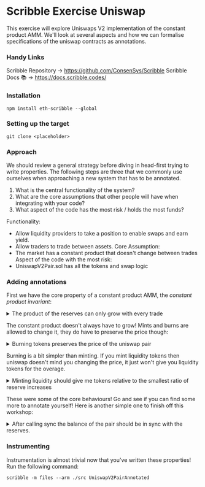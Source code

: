# Scribble Exercise Uniswap

This exercise will explore Uniswaps V2 implementation of the constant product AMM. We'll look at several aspects and how we can formalise specifications of the uniswap contracts as annotations.

### Handy Links
Scribble Repository -> https://github.com/ConsenSys/Scribble
Scribble Docs 📚 -> https://docs.scribble.codes/

### Installation
```
npm install eth-scribble --global
```

### Setting up the target

```
git clone <placeholder>
```


### Approach
We should review a general strategy before diving in head-first trying to write properties. The following steps are three that we commonly use ourselves when approaching a new system that has to be annotated.

1. What is the central functionality of the system? 
2. What are the core assumptions that other people will have when integrating with your code?
3. What aspect of the code has the most risk / holds the most funds?

Functionality:
* Allow liquidity providers to take a position to enable swaps and earn yield.
* Allow traders to trade between assets.
Core Assumption:
* The market has a constant product that doesn't change between trades
Aspect of the code with the most risk:
* UniswapV2Pair.sol has all the tokens and swap logic


### Adding annotations
First we have the core property of a constant product AMM, the *constant product invariant*:
<details>
<summary>The product of the reserves can only grow with every trade</summary>
<br>
<pre>
/// #if_succeeds old(reserve0 * reserve1) >= reserve0 * reserve1;
function swap(uint amount0Out, uint amount1Out, address to, bytes calldata data) external lock {
</pre>
</details>


The constant product doesn't always have to grow! Mints and burns are allowed to change it, they do have to preserve the price though:
<details>
<summary> Burning tokens preserves the price of the uniswap pair</summary>
<br>
<pre>
/// #if_succeeds old(reserve0) / old(reserve1) == reserve0 / reserve1;
function burn(address to) external lock returns (uint amount0, uint amount1) {
</pre>
</details>


Burning is a bit simpler than minting. If you mint liquidity tokens then uniswap doesn't mind you changing the price, it just won't give you liquidity tokens for the overage.
<details>
<summary> Minting liquidity should give me tokens relative to the smallest ratio of reserve increases</summary>
<br>
<pre>
/// #if_succeeds 
/// let ratio0 := reserve0 / IERC20(token0).balanceOf(address(this)) in
/// let ratio1 := reserve1 / IERC20(token1).balanceOf(address(this)) in
/// totalSupply != 0 ==> liquidity <= ratio0 * old(totalSupply) && liquidity <= ratio0 * old(totalSupply);
function mint(address to) external lock returns (uint liquidity) {
</pre>
</details>


These were some of the core behaviours! Go and see if you can find some more to annotate yourself! Here is another simple one to finish off this workshop:

<details>
<summary> After calling sync the balance of the pair should be in sync with the reserves. </summary>
<br>
<pre>
/// #if_succeeds IERC20(token0).balanceOf(address(this)) == reserve0;
/// #if_succeeds IERC20(token1).balanceOf(address(this)) == reserve1;
function sync() external lock {
</pre>
</details>

### Instrumenting

Instrumentation is almost trivial now that you've written these properties! Run the following command:

```
scribble -m files --arm ./src UniswapV2PairAnnotated
```

